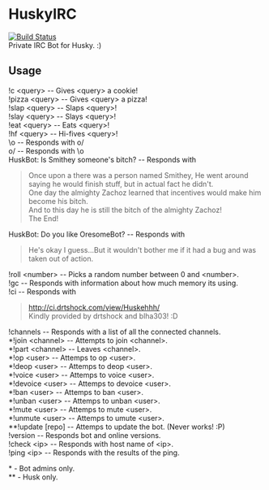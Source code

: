 HuskyIRC
========

[![Build Status](http://ci.drtshock.net/view/Huskehhh/job/HuskBot/badge/icon)](http://ci.drtshock.net/view/Huskehhh/job/HuskBot/)  
Private IRC Bot for Husky. :)

## Usage

!c \<query\> -- Gives \<query\> a cookie!  
!pizza \<query\> -- Gives \<query\> a pizza!  
!slap \<query\> -- Slaps \<query\>!  
!slay \<query\> -- Slays \<query\>!  
!eat \<query\> -- Eats \<query\>!  
!hf \<query\> -- Hi-fives \<query\>!  
\o -- Responds with o/  
o/ -- Responds with \o  
HuskBot: Is Smithey someone's bitch? -- Responds with
> Once upon a there was a person named Smithey, He went around saying he would finish stuff, but in actual fact he didn't.  
One day the almighty Zachoz learned that incentives would make him become his bitch.  
And to this day he is still the bitch of the almighty Zachoz!  
The End!  

HuskBot: Do you like OresomeBot? -- Responds with
> He's okay I guess...But it wouldn't bother me if it had a bug and was taken out of action.

!roll \<number\> -- Picks a random number between 0 and \<number\>.  
!gc -- Responds with information about how much memory its using.  
!ci -- Responds with  
> http://ci.drtshock.com/view/Huskehhh/  
Kindly provided by drtshock and blha303! :D

!channels -- Responds with a list of all the connected channels.  
\*!join \<channel\> -- Attempts to join \<channel\>.  
\*!part \<channel\> -- Leaves \<channel\>.  
\*!op \<user\> -- Attemps to op \<user\>.  
\*!deop \<user\> -- Attemps to deop \<user\>.  
\*!voice \<user\> -- Attemps to voice \<user\>.  
\*!devoice \<user\> -- Attemps to devoice \<user\>.  
\*!ban \<user\> -- Attemps to ban \<user\>.  
\*!unban \<user\> -- Attemps to unban \<user\>.  
\*!mute \<user\> -- Attemps to mute \<user\>.  
\*!unmute \<user\> -- Attemps to umute \<user\>.  
\*\*!update [repo] -- Attemps to update the bot. (Never works! :P)  
!version -- Responds bot and online versions.  
!check \<ip\> -- Responds with host name of \<ip\>.  
!ping \<ip\> -- Responds with the results of the ping.  

\* - Bot admins only.  
\*\* - Husk only.  
